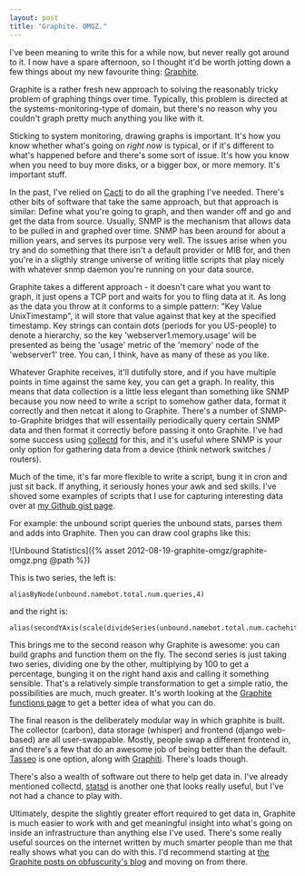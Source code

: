 ```yaml
---
layout: post
title: "Graphite. OMGZ."
---
```

I've been meaning to write this for a while now, but never really got around to it. I now have a spare afternoon, so I thought it'd be worth jotting down a few things about my new favourite thing: [Graphite](http://graphite.wikidot.com/).

Graphite is a rather fresh new approach to solving the reasonably tricky problem of graphing things over time. Typically, this problem is directed at the systems-monitoring-type of domain, but there's no reason why you couldn't graph pretty much anything you like with it.

Sticking to system monitoring, drawing graphs is important. It's how you know whether what's going on *right now* is typical, or if it's different to what's happened before and there's some sort of issue. It's how you know when you need to buy more disks, or a bigger box, or more memory. It's important stuff.

In the past, I've relied on [Cacti](http://www.cacti.net/) to do all the graphing I've needed. There's other bits of software that take the same approach, but that approach is similar: Define what you're going to graph, and then wander off and go and get the data from source. Usually, SNMP is the mechanism that allows data to be pulled in and graphed over time. SNMP has been around for about a million years, and serves its purpose very well. The issues arise when you try and do something that there isn't a default provider or MIB for, and then you're in a sligthly strange universe of writing little scripts that play nicely with whatever snmp daemon you're running on your data source.

Graphite takes a different approach - it doesn't care what you want to graph, it just opens a TCP port and waits for you to fling data at it. As long as the data you throw at it conforms to a simple pattern: "Key Value UnixTimestamp", it will store that value against that key at the specified timestamp. Key strings can contain dots (periods for you US-people) to denote a hierarchy, so the key 'webserver1.memory.usage' will be presented as being the 'usage' metric of the 'memory' node of the 'webserver1' tree. You can, I think, have as many of these as you like.

Whatever Graphite receives, it'll dutifully store, and if you have multiple points in time against the same key, you can get a graph. In reality, this means that data collection is a little less elegant than something like SNMP because you now need to write a script to somehow gather data, format it correctly and then netcat it along to Graphite. There's a number of SNMP-to-Graphite bridges that will essentailly periodically query certain SNMP data and then format it correctly before passing it onto Graphite. I've had some success using [collectd](http://collectd.org/) for this, and it's useful where SNMP is your only option for gathering data from a device (think network switches / routers). 

Much of the time, it's far more flexible to write a script, bung it in cron and just sit back. If anything, it seriously hones your awk and sed skills. I've shoved some examples of scripts that I use for capturing interesting data over at [my Github gist page](https://gist.github.com/growse). 

For example: the unbound script queries the unbound stats, parses them and adds into Graphite. Then you can draw cool graphs like this:

![Unbound Statistics]({% asset 2012-08-19-graphite-omgz/graphite-omgz.png @path %})

This is two series, the left is:

    aliasByNode(unbound.namebot.total.num.queries,4)

and the right is:

    alias(secondYAxis(scale(divideSeries(unbound.namebot.total.num.cachehits,unbound.namebot.total.num.queries),100)),"hitratio")

This brings me to the second reason why Graphite is awesome: you can build graphs and function them on the fly. The second series is just taking two series, dividing one by the other, multiplying by 100 to get a percentage, bunging it on the right hand axis and calling it something sensible. That's a relatively simple transformation to get a simple ratio, the possibilities are much, much greater. It's worth looking at the [Graphite functions page](http://graphite.readthedocs.org/en/1.0/functions.html) to get a better idea of what you can do. 

The final reason is the deliberately modular way in which graphite is built. The collector (carbon), data storage (whisper) and frontend (django web-based) are all user-swappable. Mostly, people swap a different frontend in, and there's a few that do an awesome job of being better than the default. [Tasseo](https://github.com/obfuscurity/tasseo) is one option, along with [Graphiti](http://dev.paperlesspost.com/blog/2011/12/16/introducing-graphiti-an-alternate-frontend-for-graphite/). There's loads though.

There's also a wealth of software out there to help get data in. I've already mentioned collectd, [statsd](https://github.com/etsy/statsd/) is another one that looks really useful, but I've not had a chance to play with.

Ultimately, despite the slightly greater effort required to get data in, Graphite is much easier to work with and get meaningful insight into what's going on inside an infrastructure than anything else I've used. There's some really useful sources on the internet written by much smarter people than me that really shows what you can do with this. I'd recommend starting at [the Graphite posts on obfuscurity's blog](http://obfuscurity.com/Tags/Graphite) and moving on from there.